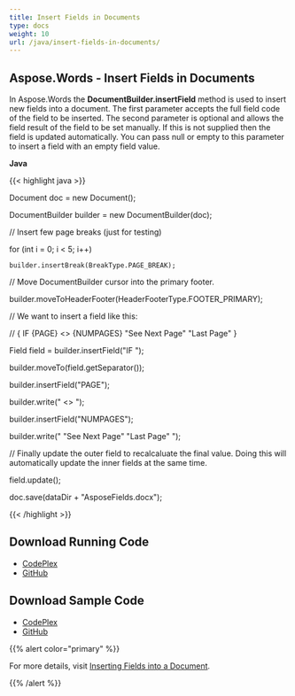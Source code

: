 ```yaml
---
title: Insert Fields in Documents
type: docs
weight: 10
url: /java/insert-fields-in-documents/
---
```


## **Aspose.Words - Insert Fields in Documents**
In Aspose.Words the **DocumentBuilder.insertField** method is used to insert new fields into a document. The first parameter accepts the full field code of the field to be inserted. The second parameter is optional and allows the field result of the field to be set manually. If this is not supplied then the field is updated automatically. You can pass null or empty to this parameter to insert a field with an empty field value.

**Java**

{{< highlight java >}}

 Document doc = new Document();

DocumentBuilder builder = new DocumentBuilder(doc);

// Insert few page breaks (just for testing)

for (int i = 0; i < 5; i++)

	builder.insertBreak(BreakType.PAGE_BREAK);

// Move DocumentBuilder cursor into the primary footer.

builder.moveToHeaderFooter(HeaderFooterType.FOOTER_PRIMARY);

// We want to insert a field like this:

// { IF {PAGE} <> {NUMPAGES} "See Next Page" "Last Page" }

Field field = builder.insertField("IF ");

builder.moveTo(field.getSeparator());

builder.insertField("PAGE");

builder.write(" <> ");

builder.insertField("NUMPAGES");

builder.write(" \"See Next Page\" \"Last Page\" ");

// Finally update the outer field to recalcaluate the final value. Doing this will automatically update the inner fields at the same time.

field.update();

doc.save(dataDir + "AsposeFields.docx");

{{< /highlight >}}
## **Download Running Code**
- [CodePlex](https://asposewordsjavaapachepoi.codeplex.com/releases/view/618321)
- [GitHub](https://github.com/aspose-words/Aspose.Words-for-Java/releases/tag/Aspose.Words_Java_for_Apache_POI_WP-v1.0.0)
## **Download Sample Code**
- [CodePlex](https://asposewordsjavaapachepoi.codeplex.com/SourceControl/latest#src/main/java/com/aspose/words/examples/asposefeatures/workingwithfields/insertfieldsindoc/AsposeInsertFields.java)
- [GitHub](https://github.com/aspose-words/Aspose.Words-for-Java/tree/master/Plugins/Aspose_Words_for_Apache_POI/src/main/java/com/aspose/words/examples/asposefeatures/workingwithfields/insertfieldsindoc/AsposeInsertFields.java)

{{% alert color="primary" %}} 

For more details, visit [Inserting Fields into a Document](/words/java/insert-and-remove-field/#insertandremovefield-insertingfieldsintoadocument).

{{% /alert %}}
